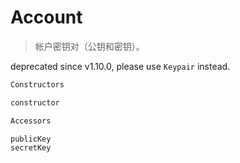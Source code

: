 # Account
> 帐户密钥对（公钥和密钥）。

deprecated
since v1.10.0, please use `Keypair` instead.

```s
Constructors

constructor
```

```s
Accessors

publicKey
secretKey
```